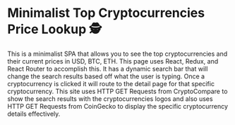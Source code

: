 # Minimalist Top Cryptocurrencies Price Lookup :detective:

This is a minimalist SPA that allows you to see the top cryptocurrencies and their current prices in USD, BTC, ETH. This page uses React, Redux, and React Router to accomplish this. It has a dynamic search bar that will change the search results based off what the user is typing. Once a cryptocurrency is clicked it will route to the detail page for that specific cryptocurrency. This site uses HTTP GET Requests from CryptoCompare to show the search results with the cryptocurrencies logos and also uses HTTP GET Requests from CoinGecko to display the specific cryptocurrency details effectively.  
